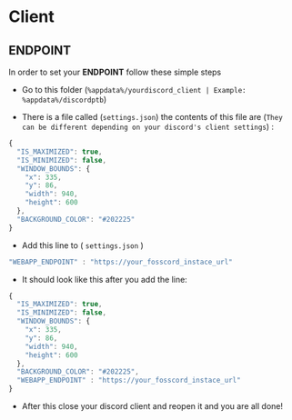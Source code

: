 # Client

## ENDPOINT

In order to set your **ENDPOINT** follow these simple steps

- Go to this folder (`%appdata%/yourdiscord_client | Example: %appdata%/discordptb`)

- There is a file called (`settings.json`) the contents of this file are (`They can be different depending on your discord's client settings`) :


```js
{
  "IS_MAXIMIZED": true,
  "IS_MINIMIZED": false,
  "WINDOW_BOUNDS": {
    "x": 335,
    "y": 86,
    "width": 940,
    "height": 600
  },
  "BACKGROUND_COLOR": "#202225"
}
```

- Add this line to ( `settings.json` )

```js
"WEBAPP_ENDPOINT" : "https://your_fosscord_instace_url"
```

- It should look like this after you add the line:

```js
{
  "IS_MAXIMIZED": true,
  "IS_MINIMIZED": false,
  "WINDOW_BOUNDS": {
    "x": 335,
    "y": 86,
    "width": 940,
    "height": 600
  },
  "BACKGROUND_COLOR": "#202225",
  "WEBAPP_ENDPOINT" : "https://your_fosscord_instace_url"
}
```

- After this close your discord client and reopen it and you are all done!
